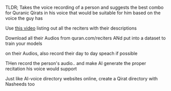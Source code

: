 TLDR; Takes the voice recording of a person and suggests the best combo for Quranic Qirats in his voice that would be suitable for him based on the voice the guy has

Use [this video](https://www.youtube.com/watch?v=ELXfZJKTBv0) listing out all the reciters with their descriptions

Download all their Audios from quran.com/reciters ANd put into a dataset to train your models

on their Audios, also record their day to day speach if possible

THen record the person's audio.. and make AI generate the proper recitation his voice would support

Just like AI-voice directory websites online, create a Qirat directory with Nasheeds too